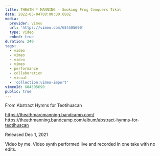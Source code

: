 ```yaml
---
title: THEATH * MANNING - Smoking Frog Conquers Tikal
date: 2022-03-04T00:00:00.000Z
media:
  provider: vimeo
  url: 'https://vimeo.com/684505690'
  type: video
  embed: true
duration: 240
tags:
  - video
  - vimeo
  - video
  - vimeo
  - performance
  - collaboration
  - visual
  - 'collection:vimeo-import'
vimeoId: 684505690
public: true
---
```

From Abstract Hymns for Teotihuacan

https://theathmarcmanning.bandcamp.com/
https://theathmanning.bandcamp.com/album/abstract-hymns-for-teotihuacan

Released Dec 1, 2021

Video by me. Video synth performed live and recorded in one take with no edits.

<!-- Vimeo video: THEATH * MANNING - Smoking Frog Conquers Tikal -->
<!-- Duration: 4:00 -->
<!-- Created: 2022-03-04 -->

<ClientOnly>
  <WorkbookViewer />
</ClientOnly>

<script setup>
import WorkbookViewer from "../../.vitepress/theme/components/workbook/WorkbookViewer.vue";
</script>
